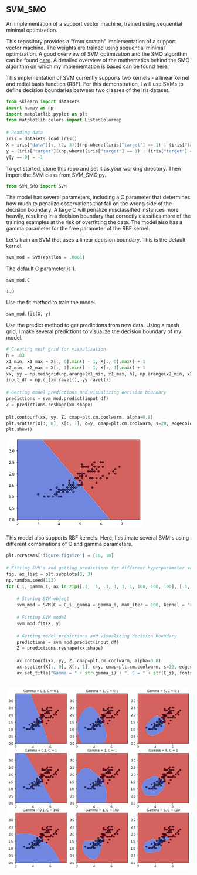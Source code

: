 ## SVM_SMO

An implementation of a support vector machine, trained using sequential minimal optimization.

This repository provides a "from scratch" implementation of a support vector machine. The weights are trained using sequential minimal optimization. A good overview of SVM optimization and the SMO algorithm can be found [here](http://cs229.stanford.edu/materials/smo.pdf). A detailed overview of the mathematics behind the SMO algorithm on which my implementation is based can be found [here](http://fourier.eng.hmc.edu/e176/lectures/ch9/node9.html).

This implementation of SVM currently supports two kernels - a linear kernel and radial basis function (RBF). For this demonstration, I will use SVMs to define decision boundaries between two classes of the Iris dataset.


```python
from sklearn import datasets
import numpy as np
import matplotlib.pyplot as plt
from matplotlib.colors import ListedColormap

# Reading data
iris = datasets.load_iris()
X = iris["data"][:, (2, 3)][(np.where((iris["target"] == 1) | (iris["target"] == 2)))]
y = (iris["target"][(np.where((iris["target"] == 1) | (iris["target"] == 2)))] == 2).astype(np.float64)
y[y == 0] = -1
```

To get started, clone this repo and set it as your working directory. Then import the SVM class from SVM_SMO.py.


```python
from SVM_SMO import SVM 
```

The model has several parameters, including a C parameter that determines how much to penalize observations that fall on the wrong side of the decision boundary. A large C will penalize misclassified instances more heavily, resulting in a decision boundary that correctly classifies more of the training examples at the risk of overfitting the data. The model also has a gamma parameter for the free parameter of the RBF kernel.

Let's train an SVM that uses a linear decision boundary. This is the default kernel.


```python
svm_mod = SVM(epsilon = .0001)
```

The default C parameter is 1.


```python
svm_mod.C
```




    1.0



Use the fit method to train the model.


```python
svm_mod.fit(X, y)
```

Use the predict method to get predictions from new data. Using a mesh grid, I make several predictions to visualize the decision boundary of my model.


```python
# Creating mesh grid for visualization
h = .03
x1_min, x1_max = X[:, 0].min() - 1, X[:, 0].max() + 1
x2_min, x2_max = X[:, 1].min() - 1, X[:, 1].max() + 1
xx, yy = np.meshgrid(np.arange(x1_min, x1_max, h), np.arange(x2_min, x2_max, h))
input_df = np.c_[xx.ravel(), yy.ravel()]

# Getting model predictions and visualizing decision boundary
predictions = svm_mod.predict(input_df)
Z = predictions.reshape(xx.shape)

plt.contourf(xx, yy, Z, cmap=plt.cm.coolwarm, alpha=0.8)
plt.scatter(X[:, 0], X[:, 1], c=y, cmap=plt.cm.coolwarm, s=20, edgecolors='k')
plt.show()
```


![png](README_files/README_11_0.png)


This model also supports RBF kernels. Here, I estimate several SVM's using different combinations of C and gamma parameters. 


```python
plt.rcParams['figure.figsize'] = [10, 10]

# Fitting SVM's and getting predictions for different hyperparameter values 
fig, ax_list = plt.subplots(3, 3)
np.random.seed(123)
for C_i, gamma_i, ax in zip([.1, .1, .1, 1, 1, 1, 100, 100, 100], [.1, 1, 5, .1, 1, 5, .1, 1, 5], ax_list.flatten()):
    
    # Storing SVM object
    svm_mod = SVM(C = C_i, gamma = gamma_i, max_iter = 100, kernel = "rbf")

    # Fitting SVM model
    svm_mod.fit(X, y)
    
    # Getting model predictions and visualizing decision boundary
    predictions = svm_mod.predict(input_df)
    Z = predictions.reshape(xx.shape)
    
    ax.contourf(xx, yy, Z, cmap=plt.cm.coolwarm, alpha=0.8)
    ax.scatter(X[:, 0], X[:, 1], c=y, cmap=plt.cm.coolwarm, s=20, edgecolors='k')
    ax.set_title("Gamma = " + str(gamma_i) + ", C = " + str(C_i), fontsize=10)
  
```


![png](README_files/README_13_0.png)



```python

```
